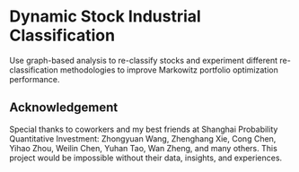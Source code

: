 # Dynamic Stock Industrial Classification

Use graph-based analysis to re-classify stocks and experiment different re-classification methodologies to improve Markowitz portfolio optimization performance.

## Acknowledgement

Special thanks to coworkers and my best friends at Shanghai Probability Quantitative Investment: Zhongyuan Wang, Zhenghang Xie, Cong Chen, Yihao Zhou, Weilin Chen, Yuhan Tao, Wan Zheng, and many others. This project would be impossible without their data, insights, and experiences.
